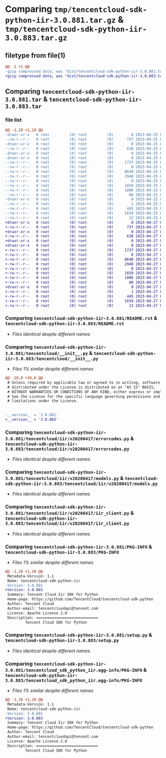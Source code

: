 # Comparing `tmp/tencentcloud-sdk-python-iir-3.0.881.tar.gz` & `tmp/tencentcloud-sdk-python-iir-3.0.883.tar.gz`

## filetype from file(1)

```diff
@@ -1 +1 @@
-gzip compressed data, was "dist/tencentcloud-sdk-python-iir-3.0.881.tar", last modified: Tue Apr 25 00:42:47 2023, max compression
+gzip compressed data, was "dist/tencentcloud-sdk-python-iir-3.0.883.tar", last modified: Thu Apr 27 00:35:02 2023, max compression
```

## Comparing `tencentcloud-sdk-python-iir-3.0.881.tar` & `tencentcloud-sdk-python-iir-3.0.883.tar`

### file list

```diff
@@ -1,19 +1,19 @@
-drwxr-xr-x   0 root         (0) root         (0)        0 2023-04-25 00:42:47.000000 tencentcloud-sdk-python-iir-3.0.881/
--rw-r--r--   0 root         (0) root         (0)      737 2023-04-25 00:42:47.000000 tencentcloud-sdk-python-iir-3.0.881/README.rst
-drwxr-xr-x   0 root         (0) root         (0)        0 2023-04-25 00:42:47.000000 tencentcloud-sdk-python-iir-3.0.881/tencentcloud/
--rw-r--r--   0 root         (0) root         (0)      630 2023-04-25 00:42:47.000000 tencentcloud-sdk-python-iir-3.0.881/tencentcloud/__init__.py
-drwxr-xr-x   0 root         (0) root         (0)        0 2023-04-25 00:42:47.000000 tencentcloud-sdk-python-iir-3.0.881/tencentcloud/iir/
-drwxr-xr-x   0 root         (0) root         (0)        0 2023-04-25 00:42:47.000000 tencentcloud-sdk-python-iir-3.0.881/tencentcloud/iir/v20200417/
--rw-r--r--   0 root         (0) root         (0)     1737 2023-04-25 00:42:47.000000 tencentcloud-sdk-python-iir-3.0.881/tencentcloud/iir/v20200417/errorcodes.py
--rw-r--r--   0 root         (0) root         (0)        0 2023-04-25 00:42:47.000000 tencentcloud-sdk-python-iir-3.0.881/tencentcloud/iir/v20200417/__init__.py
--rw-r--r--   0 root         (0) root         (0)     8640 2023-04-25 00:42:47.000000 tencentcloud-sdk-python-iir-3.0.881/tencentcloud/iir/v20200417/models.py
--rw-r--r--   0 root         (0) root         (0)     2948 2023-04-25 00:42:47.000000 tencentcloud-sdk-python-iir-3.0.881/tencentcloud/iir/v20200417/iir_client.py
--rw-r--r--   0 root         (0) root         (0)        0 2023-04-25 00:42:47.000000 tencentcloud-sdk-python-iir-3.0.881/tencentcloud/iir/__init__.py
--rw-r--r--   0 root         (0) root         (0)     1659 2023-04-25 00:42:47.000000 tencentcloud-sdk-python-iir-3.0.881/PKG-INFO
--rw-r--r--   0 root         (0) root         (0)     1006 2023-04-25 00:42:47.000000 tencentcloud-sdk-python-iir-3.0.881/setup.py
--rw-r--r--   0 root         (0) root         (0)       88 2023-04-25 00:42:47.000000 tencentcloud-sdk-python-iir-3.0.881/setup.cfg
-drwxr-xr-x   0 root         (0) root         (0)        0 2023-04-25 00:42:47.000000 tencentcloud-sdk-python-iir-3.0.881/tencentcloud_sdk_python_iir.egg-info/
--rw-r--r--   0 root         (0) root         (0)        1 2023-04-25 00:42:47.000000 tencentcloud-sdk-python-iir-3.0.881/tencentcloud_sdk_python_iir.egg-info/dependency_links.txt
--rw-r--r--   0 root         (0) root         (0)      445 2023-04-25 00:42:47.000000 tencentcloud-sdk-python-iir-3.0.881/tencentcloud_sdk_python_iir.egg-info/SOURCES.txt
--rw-r--r--   0 root         (0) root         (0)     1659 2023-04-25 00:42:47.000000 tencentcloud-sdk-python-iir-3.0.881/tencentcloud_sdk_python_iir.egg-info/PKG-INFO
--rw-r--r--   0 root         (0) root         (0)       13 2023-04-25 00:42:47.000000 tencentcloud-sdk-python-iir-3.0.881/tencentcloud_sdk_python_iir.egg-info/top_level.txt
+drwxr-xr-x   0 root         (0) root         (0)        0 2023-04-27 00:35:02.000000 tencentcloud-sdk-python-iir-3.0.883/
+-rw-r--r--   0 root         (0) root         (0)      737 2023-04-27 00:35:02.000000 tencentcloud-sdk-python-iir-3.0.883/README.rst
+drwxr-xr-x   0 root         (0) root         (0)        0 2023-04-27 00:35:02.000000 tencentcloud-sdk-python-iir-3.0.883/tencentcloud/
+-rw-r--r--   0 root         (0) root         (0)      630 2023-04-27 00:35:02.000000 tencentcloud-sdk-python-iir-3.0.883/tencentcloud/__init__.py
+drwxr-xr-x   0 root         (0) root         (0)        0 2023-04-27 00:35:02.000000 tencentcloud-sdk-python-iir-3.0.883/tencentcloud/iir/
+drwxr-xr-x   0 root         (0) root         (0)        0 2023-04-27 00:35:02.000000 tencentcloud-sdk-python-iir-3.0.883/tencentcloud/iir/v20200417/
+-rw-r--r--   0 root         (0) root         (0)     1737 2023-04-27 00:35:02.000000 tencentcloud-sdk-python-iir-3.0.883/tencentcloud/iir/v20200417/errorcodes.py
+-rw-r--r--   0 root         (0) root         (0)        0 2023-04-27 00:35:02.000000 tencentcloud-sdk-python-iir-3.0.883/tencentcloud/iir/v20200417/__init__.py
+-rw-r--r--   0 root         (0) root         (0)     8640 2023-04-27 00:35:02.000000 tencentcloud-sdk-python-iir-3.0.883/tencentcloud/iir/v20200417/models.py
+-rw-r--r--   0 root         (0) root         (0)     2948 2023-04-27 00:35:02.000000 tencentcloud-sdk-python-iir-3.0.883/tencentcloud/iir/v20200417/iir_client.py
+-rw-r--r--   0 root         (0) root         (0)        0 2023-04-27 00:35:02.000000 tencentcloud-sdk-python-iir-3.0.883/tencentcloud/iir/__init__.py
+-rw-r--r--   0 root         (0) root         (0)     1659 2023-04-27 00:35:02.000000 tencentcloud-sdk-python-iir-3.0.883/PKG-INFO
+-rw-r--r--   0 root         (0) root         (0)     1006 2023-04-27 00:35:02.000000 tencentcloud-sdk-python-iir-3.0.883/setup.py
+-rw-r--r--   0 root         (0) root         (0)       88 2023-04-27 00:35:02.000000 tencentcloud-sdk-python-iir-3.0.883/setup.cfg
+drwxr-xr-x   0 root         (0) root         (0)        0 2023-04-27 00:35:02.000000 tencentcloud-sdk-python-iir-3.0.883/tencentcloud_sdk_python_iir.egg-info/
+-rw-r--r--   0 root         (0) root         (0)        1 2023-04-27 00:35:02.000000 tencentcloud-sdk-python-iir-3.0.883/tencentcloud_sdk_python_iir.egg-info/dependency_links.txt
+-rw-r--r--   0 root         (0) root         (0)      445 2023-04-27 00:35:02.000000 tencentcloud-sdk-python-iir-3.0.883/tencentcloud_sdk_python_iir.egg-info/SOURCES.txt
+-rw-r--r--   0 root         (0) root         (0)     1659 2023-04-27 00:35:02.000000 tencentcloud-sdk-python-iir-3.0.883/tencentcloud_sdk_python_iir.egg-info/PKG-INFO
+-rw-r--r--   0 root         (0) root         (0)       13 2023-04-27 00:35:02.000000 tencentcloud-sdk-python-iir-3.0.883/tencentcloud_sdk_python_iir.egg-info/top_level.txt
```

### Comparing `tencentcloud-sdk-python-iir-3.0.881/README.rst` & `tencentcloud-sdk-python-iir-3.0.883/README.rst`

 * *Files identical despite different names*

### Comparing `tencentcloud-sdk-python-iir-3.0.881/tencentcloud/__init__.py` & `tencentcloud-sdk-python-iir-3.0.883/tencentcloud/__init__.py`

 * *Files 1% similar despite different names*

```diff
@@ -10,8 +10,8 @@
 # Unless required by applicable law or agreed to in writing, software
 # distributed under the License is distributed on an "AS IS" BASIS,
 # WITHOUT WARRANTIES OR CONDITIONS OF ANY KIND, either express or implied.
 # See the License for the specific language governing permissions and
 # limitations under the License.
 
 
-__version__ = '3.0.881'
+__version__ = '3.0.883'
```

### Comparing `tencentcloud-sdk-python-iir-3.0.881/tencentcloud/iir/v20200417/errorcodes.py` & `tencentcloud-sdk-python-iir-3.0.883/tencentcloud/iir/v20200417/errorcodes.py`

 * *Files identical despite different names*

### Comparing `tencentcloud-sdk-python-iir-3.0.881/tencentcloud/iir/v20200417/models.py` & `tencentcloud-sdk-python-iir-3.0.883/tencentcloud/iir/v20200417/models.py`

 * *Files identical despite different names*

### Comparing `tencentcloud-sdk-python-iir-3.0.881/tencentcloud/iir/v20200417/iir_client.py` & `tencentcloud-sdk-python-iir-3.0.883/tencentcloud/iir/v20200417/iir_client.py`

 * *Files identical despite different names*

### Comparing `tencentcloud-sdk-python-iir-3.0.881/PKG-INFO` & `tencentcloud-sdk-python-iir-3.0.883/PKG-INFO`

 * *Files 1% similar despite different names*

```diff
@@ -1,10 +1,10 @@
 Metadata-Version: 1.1
 Name: tencentcloud-sdk-python-iir
-Version: 3.0.881
+Version: 3.0.883
 Summary: Tencent Cloud Iir SDK for Python
 Home-page: https://github.com/TencentCloud/tencentcloud-sdk-python
 Author: Tencent Cloud
 Author-email: tencentcloudapi@tencent.com
 License: Apache License 2.0
 Description: ============================
         Tencent Cloud SDK for Python
```

### Comparing `tencentcloud-sdk-python-iir-3.0.881/setup.py` & `tencentcloud-sdk-python-iir-3.0.883/setup.py`

 * *Files identical despite different names*

### Comparing `tencentcloud-sdk-python-iir-3.0.881/tencentcloud_sdk_python_iir.egg-info/PKG-INFO` & `tencentcloud-sdk-python-iir-3.0.883/tencentcloud_sdk_python_iir.egg-info/PKG-INFO`

 * *Files 1% similar despite different names*

```diff
@@ -1,10 +1,10 @@
 Metadata-Version: 1.1
 Name: tencentcloud-sdk-python-iir
-Version: 3.0.881
+Version: 3.0.883
 Summary: Tencent Cloud Iir SDK for Python
 Home-page: https://github.com/TencentCloud/tencentcloud-sdk-python
 Author: Tencent Cloud
 Author-email: tencentcloudapi@tencent.com
 License: Apache License 2.0
 Description: ============================
         Tencent Cloud SDK for Python
```

